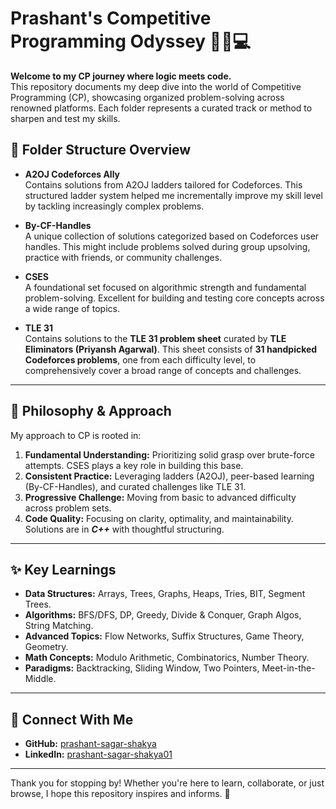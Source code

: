 # Prashant's Competitive Programming Odyssey 🚀🧠💻

**Welcome to my CP journey where logic meets code.**  
This repository documents my deep dive into the world of Competitive Programming (CP), showcasing organized problem-solving across renowned platforms. Each folder represents a curated track or method to sharpen and test my skills.

## 📁 Folder Structure Overview

- **A2OJ Codeforces Ally**  
  Contains solutions from A2OJ ladders tailored for Codeforces. This structured ladder system helped me incrementally improve my skill level by tackling increasingly complex problems.

- **By-CF-Handles**  
  A unique collection of solutions categorized based on Codeforces user handles. This might include problems solved during group upsolving, practice with friends, or community challenges.

- **CSES**  
  A foundational set focused on algorithmic strength and fundamental problem-solving. Excellent for building and testing core concepts across a wide range of topics.

- **TLE 31**  
  Contains solutions to the **TLE 31 problem sheet** curated by **TLE Eliminators (Priyansh Agarwal)**. This sheet consists of **31 handpicked Codeforces problems**, one from each difficulty level, to comprehensively cover a broad range of concepts and challenges.

---

## 🌟 Philosophy & Approach

My approach to CP is rooted in:

1. **Fundamental Understanding:** Prioritizing solid grasp over brute-force attempts. CSES plays a key role in building this base.
2. **Consistent Practice:** Leveraging ladders (A2OJ), peer-based learning (By-CF-Handles), and curated challenges like TLE 31.
3. **Progressive Challenge:** Moving from basic to advanced difficulty across problem sets.
4. **Code Quality:** Focusing on clarity, optimality, and maintainability. Solutions are in ***C++*** with thoughtful structuring.

---

## ✨ Key Learnings

- **Data Structures:** Arrays, Trees, Graphs, Heaps, Tries, BIT, Segment Trees.
- **Algorithms:** BFS/DFS, DP, Greedy, Divide & Conquer, Graph Algos, String Matching.
- **Advanced Topics:** Flow Networks, Suffix Structures, Game Theory, Geometry.
- **Math Concepts:** Modulo Arithmetic, Combinatorics, Number Theory.
- **Paradigms:** Backtracking, Sliding Window, Two Pointers, Meet-in-the-Middle.

---

## 🔗 Connect With Me

- **GitHub:** [prashant-sagar-shakya](https://github.com/prashant-sagar-shakya)
- **LinkedIn:** [prashant-sagar-shakya01](https://www.linkedin.com/in/prashant-sagar-shakya01/)

---

Thank you for stopping by! Whether you're here to learn, collaborate, or just browse, I hope this repository inspires and informs. 🚀